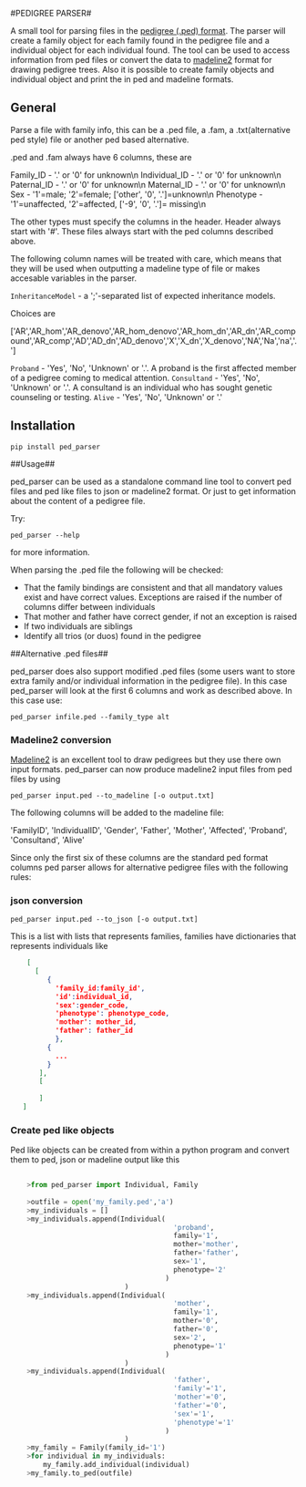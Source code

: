 #PEDIGREE PARSER#


A small tool for parsing files in the [pedigree (.ped) format](http://pngu.mgh.harvard.edu/~purcell/plink/data.shtml#ped).
The parser will create a family object for each family found in the pedigree file and a individual object for each individual found.
The tool can be used to access information from ped files or convert the data to [madeline2](http://eyegene.ophthy.med.umich.edu/madeline/index.php) format for drawing pedigree trees.
Also it is possible to create family objects and individual object and print the in ped and madeline formats.

## General ##

Parse a file with family info, this can be a .ped file, a .fam, a .txt(alternative ped style) 
file or another ped based alternative.

.ped and .fam always have 6 columns, these are

Family_ID - '.' or '0' for unknown\n
Individual_ID - '.' or '0' for unknown\n
Paternal_ID - '.' or '0' for unknown\n
Maternal_ID - '.' or '0' for unknown\n
Sex - '1'=male; '2'=female; ['other', '0', '.']=unknown\n
Phenotype - '1'=unaffected, '2'=affected, ['-9', '0', '.']= missing\n

The other types must specify the columns in the header.
Header always start with '#'.
These files always start with the ped columns described above.

The following column names will be treated with care, which means that they will be used when outputting a madeline type of file or makes accesable variables in the parser.

```InheritanceModel``` - a ';'-separated list of expected inheritance models.

Choices are

['AR','AR_hom','AR_denovo','AR_hom_denovo','AR_hom_dn','AR_dn','AR_compound','AR_comp','AD','AD_dn','AD_denovo','X','X_dn','X_denovo','NA','Na','na','.']

```Proband``` - 'Yes', 'No', 'Unknown' or '.'.  A proband is the first affected member of a pedigree coming to medical attention.
```Consultand``` - 'Yes', 'No', 'Unknown' or '.'. A consultand is an individual who has sought genetic counseling or testing.
```Alive``` - 'Yes', 'No', 'Unknown' or '.'

## Installation ##

    pip install ped_parser

##Usage##

ped_parser can be used as a standalone command line tool to convert ped files and ped like files to json or madeline2 format.
Or just to get information about the content of a pedigree file.

Try:

    ped_parser --help

for more information.

When parsing the .ped file the following will be checked:

- That the family bindings are consistent and that all mandatory values exist and have correct values. Exceptions are raised if the number of columns differ between individuals
- That mother and father have correct gender, if not an exception is raised
- If two individuals are siblings
- Identify all trios (or duos) found in the pedigree


##Alternative .ped files##

ped\_parser does also support modified .ped files (some users want to store extra family and/or individual information in the pedigree file). In this case ped\_parser will look at the first 6 columns and work as described above.
In this case use:

    ped_parser infile.ped --family_type alt

### Madeline2 conversion ###


[Madeline2](http://eyegene.ophthy.med.umich.edu/madeline/index.php) is an excellent tool to draw pedigrees but they use there own input formats. ped_parser can now produce madeline2 input files from ped files by using

    ped_parser input.ped --to_madeline [-o output.txt]

The following columns will be added to the madeline file:

'FamilyID', 'IndividualID', 'Gender', 'Father', 'Mother', 'Affected', 'Proband', 'Consultand', 'Alive'

Since only the first six of these columns are the standard ped format columns ped parser allows for alternative pedigree files with the following rules:


### json conversion ###



    ped_parser input.ped --to_json [-o output.txt]

This is a list with lists that represents families, families have
dictionaries that represents individuals like

 ```json
     [ 
       [
          {
            'family_id:family_id',
            'id':individual_id, 
            'sex':gender_code, 
            'phenotype': phenotype_code, 
            'mother': mother_id, 
            'father': father_id
            }, 
          {
            ...
          }
        ],
        [
            
        ]
    ]
```

### Create ped like objects ###

Ped like objects can be created from within a python program and convert them to ped, json or madeline output like this

```python
    
    >from ped_parser import Individual, Family
    
    >outfile = open('my_family.ped','a')
    >my_individuals = []
    >my_individuals.append(Individual(
                                        'proband', 
                                        family='1', 
                                        mother='mother', 
                                        father='father',
                                        sex='1',
                                        phenotype='2'
                                      )
                            )
    >my_individuals.append(Individual(
                                        'mother', 
                                        family='1', 
                                        mother='0', 
                                        father='0',
                                        sex='2',
                                        phenotype='1'
                                      )
                            )
    >my_individuals.append(Individual(
                                        'father', 
                                        'family'='1', 
                                        'mother'='0', 
                                        'father'='0',
                                        'sex'='1',
                                        'phenotype'='1'
                                      )
                            )
    >my_family = Family(family_id='1')
    >for individual in my_individuals:
        my_family.add_individual(individual)
    >my_family.to_ped(outfile)

```
